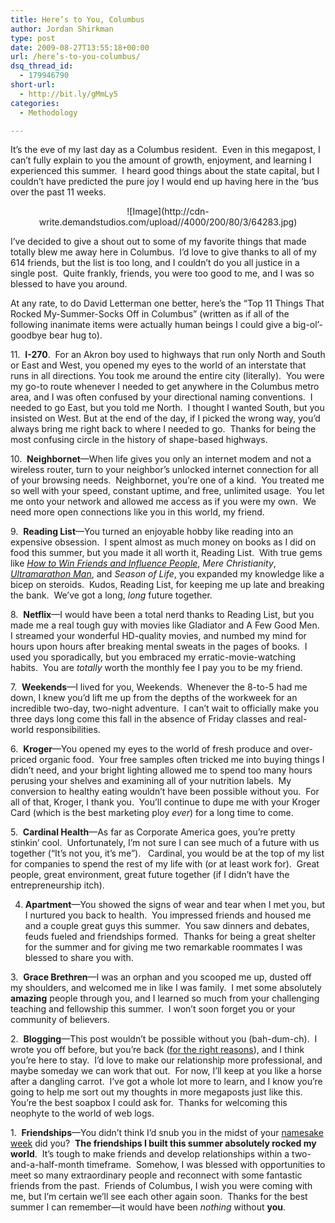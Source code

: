 ```yaml
---
title: Here’s to You, Columbus
author: Jordan Shirkman
type: post
date: 2009-08-27T13:55:18+00:00
url: /here’s-to-you-columbus/
dsq_thread_id:
  - 179946790
short-url:
  - http://bit.ly/gMmLy5
categories:
  - Methodology

---
```

It’s the eve of my last day as a Columbus resident.  Even in this megapost, I can’t fully explain to you the amount of growth, enjoyment, and learning I experienced this summer.  I heard good things about the state capital, but I couldn’t have predicted the pure joy I would end up having here in the ‘bus over the past 11 weeks.

<p style="text-align:center;">
  ![Image](http://cdn-write.demandstudios.com/upload//4000/200/80/3/64283.jpg)
</p>

I’ve decided to give a shout out to some of my favorite things that made totally blew me away here in Columbus.  I’d love to give thanks to all of my 614 friends, but the list is too long, and I couldn’t do you all justice in a single post.  Quite frankly, friends, you were too good to me, and I was so blessed to have you around.

At any rate, to do David Letterman one better, here’s the “Top 11 Things That Rocked My-Summer-Socks Off in Columbus” (written as if all of the following inanimate items were actually human beings I could give a big-ol’-goodbye bear hug to).

11.  **I-270**.  For an Akron boy used to highways that run only North and South or East and West, you opened my eyes to the world of an interstate that runs in all directions. You took me around the entire city (literally).  You were my go-to route whenever I needed to get anywhere in the Columbus metro area, and I was often confused by your directional naming conventions.  I needed to go East, but you told me North.  I thought I wanted South, but you insisted on West. But at the end of the day, if I picked the wrong way, you’d always bring me right back to where I needed to go.  Thanks for being the most confusing circle in the history of shape-based highways.

10.  **Neighbornet**—When life gives you only an internet modem and not a wireless router, turn to your neighbor’s unlocked internet connection for all of your browsing needs.  Neighbornet, you’re one of a kind.  You treated me so well with your speed, constant uptime, and free, unlimited usage.  You let me onto your network and allowed me access as if you were my own.  We need more open connections like you in this world, my friend.

9.  **Reading List**—You turned an enjoyable hobby like reading into an expensive obsession.  I spent almost as much money on books as I did on food this summer, but you made it all worth it, Reading List.  With true gems like _[How to Win Friends and Influence People](http://jshirkman.wordpress.com/2009/08/26/book-it-how-to-win-friends-and-influence-people/)_, _Mere Christianity_, _[Ultramarathon Man](http://jshirkman.wordpress.com/2009/08/21/fitness-friday-ultramarathon-man/)_, and _Season of Life_, you expanded my knowledge like a bicep on steroids.  Kudos, Reading List, for keeping me up late and breaking the bank.  We’ve got a long, _long_ future together.

8.  **Netflix**—I would have been a total nerd thanks to Reading List, but you made me a real tough guy with movies like Gladiator and A Few Good Men.  I streamed your wonderful HD-quality movies, and numbed my mind for hours upon hours after breaking mental sweats in the pages of books.  I used you sporadically, but you embraced my erratic-movie-watching habits.  You are _totally_ worth the monthly fee I pay you to be my friend.

7.  **Weekends**—I lived for you, Weekends.  Whenever the 8-to-5 had me down, I knew you’d lift me up from the depths of the workweek for an incredible two-day, two-night adventure.  I can’t wait to officially make you three days long come this fall in the absence of Friday classes and real-world responsibilities.

6.  **Kroger**—You opened my eyes to the world of fresh produce and over-priced organic food.  Your free samples often tricked me into buying things I didn’t need, and your bright lighting allowed me to spend too many hours perusing your shelves and examining all of your nutrition labels.  My conversion to healthy eating wouldn’t have been possible without you.  For all of that, Kroger, I thank you.  You’ll continue to dupe me with your Kroger Card (which is the best marketing ploy _ever_) for a long time to come.

5.  **Cardinal Health**—As far as Corporate America goes, you’re pretty stinkin’ cool.  Unfortunately, I’m not sure I can see much of a future with us together (“It’s not you, it’s me”).   Cardinal, you would be at the top of my list for companies to spend the rest of my life with (or at least work for).  Great people, great environment, great future together (if I didn’t have the entrepreneurship itch).

4. **Apartment**—You showed the signs of wear and tear when I met you, but I nurtured you back to health.  You impressed friends and housed me and a couple great guys this summer.  You saw dinners and debates, feuds fueled and friendships formed.  Thanks for being a great shelter for the summer and for giving me two remarkable roommates I was blessed to share you with.

3.  **Grace Brethren**—I was an orphan and you scooped me up, dusted off my shoulders, and welcomed me in like I was family.  I met some absolutely **amazing** people through you, and I learned so much from your challenging teaching and fellowship this summer.  I won’t soon forget you or your community of believers.

2.  **Blogging**—This post wouldn’t be possible without you (bah-dum-ch).  I wrote you off before, but you’re back ([for the right reasons](http://jshirkman.wordpress.com/2009/08/05/this-is-why-i-blog/)), and I think you’re here to stay.  I’d love to make our relationship more professional, and maybe someday we can work that out.  For now, I’ll keep at you like a horse after a dangling carrot.  I’ve got a whole lot more to learn, and I know you’re going to help me sort out my thoughts in more megaposts just like this.  You’re the best soapbox I could ask for.  Thanks for welcoming this neophyte to the world of web logs.

1.  **Friendships**—You didn’t think I’d snub you in the midst of your [namesake week](http://jshirkman.wordpress.com/2009/08/25/the-power-of-a-dare/) did you?  **The friendships I built this summer absolutely rocked my world**.  It’s tough to make friends and develop relationships within a two-and-a-half-month timeframe.  Somehow, I was blessed with opportunities to meet so many extraordinary people and reconnect with some fantastic friends from the past.  Friends of Columbus, I wish you were coming with me, but I’m certain we’ll see each other again soon.  Thanks for the best summer I can remember—it would have been _nothing_ without **you**.
